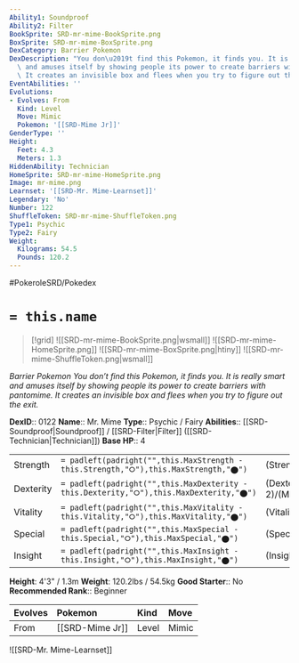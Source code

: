 ```yaml
---
Ability1: Soundproof
Ability2: Filter
BookSprite: SRD-mr-mime-BookSprite.png
BoxSprite: SRD-mr-mime-BoxSprite.png
DexCategory: Barrier Pokemon
DexDescription: "You don\u2019t find this Pokemon, it finds you. It is really smart\
  \ and amuses itself by showing people its power to create barriers with pantomime.\
  \ It creates an invisible box and flees when you try to figure out the exit."
EventAbilities: ''
Evolutions:
- Evolves: From
  Kind: Level
  Move: Mimic
  Pokemon: '[[SRD-Mime Jr]]'
GenderType: ''
Height:
  Feet: 4.3
  Meters: 1.3
HiddenAbility: Technician
HomeSprite: SRD-mr-mime-HomeSprite.png
Image: mr-mime.png
Learnset: '[[SRD-Mr. Mime-Learnset]]'
Legendary: 'No'
Number: 122
ShuffleToken: SRD-mr-mime-ShuffleToken.png
Type1: Psychic
Type2: Fairy
Weight:
  Kilograms: 54.5
  Pounds: 120.2
---
```


#PokeroleSRD/Pokedex

# `= this.name`

> [!grid]
> ![[SRD-mr-mime-BookSprite.png|wsmall]]
> ![[SRD-mr-mime-HomeSprite.png]]
> ![[SRD-mr-mime-BoxSprite.png|htiny]]
> ![[SRD-mr-mime-ShuffleToken.png|wsmall]]


*Barrier Pokemon*
*You don’t find this Pokemon, it finds you. It is really smart and amuses itself by showing people its power to create barriers with pantomime. It creates an invisible box and flees when you try to figure out the exit.*

**DexID**:: 0122
**Name**:: Mr. Mime
**Type**:: Psychic / Fairy
**Abilities**:: [[SRD-Soundproof|Soundproof]] / [[SRD-Filter|Filter]] ([[SRD-Technician|Technician]])
**Base HP**:: 4

|           |                                                                                        |                                          |
| --------- | -------------------------------------------------------------------------------------- | ---------------------------------------- |
| Strength  | `= padleft(padright("",this.MaxStrength - this.Strength,"⭘"),this.MaxStrength,"⬤")`    | (Strength::2)/(MaxStrength::4)   |
| Dexterity | `= padleft(padright("",this.MaxDexterity - this.Dexterity,"⭘"),this.MaxDexterity,"⬤")` | (Dexterity:: 2)/(MaxDexterity::5) |
| Vitality  | `= padleft(padright("",this.MaxVitality - this.Vitality,"⭘"),this.MaxVitality,"⬤")`    | (Vitality::2)/(MaxVitality::4)   |
| Special   | `= padleft(padright("",this.MaxSpecial - this.Special,"⭘"),this.MaxSpecial,"⬤")`       | (Special::3)/(MaxSpecial::6)     |
| Insight   | `= padleft(padright("",this.MaxInsight - this.Insight,"⭘"),this.MaxInsight,"⬤")`       | (Insight::3)/(MaxInsight::7)     |

**Height**: 4'3" / 1.3m
**Weight**: 120.2lbs / 54.5kg
**Good Starter**:: No
**Recommended Rank**:: Beginner

| Evolves   | Pokemon         | Kind   | Move   |
|:----------|:----------------|:-------|:-------|
| From      | [[SRD-Mime Jr]] | Level  | Mimic  |

![[SRD-Mr. Mime-Learnset]]